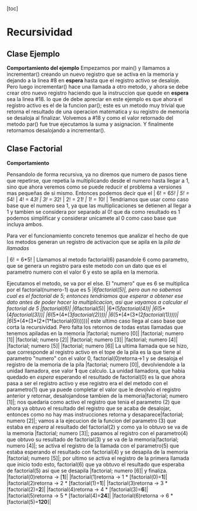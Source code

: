 [toc]
# Recursividad
## Clase Ejemplo
**Comportamiento del ejemplo**
Empezamos por main() y llamamos a incrementar() creando un nuevo registro 
que se activa en la memoria y dejando a la linea #8 en **espera** hasta que
el registro activo se desaloje. Pero luego incrementar() hace una llamada
a otro metodo, y ahora se debe crear otro nuevo registro haciendo que la 
instruccion que quede en **espera** sea la linea #18. lo que de debe apreciar
en este ejemplo es que ahora el registro activo es el de la funcion par(); este
es un metodo muy trivial que retorna el resultado de una operacion matematica y 
su registro de memoria se desaloja al finalizar. Volvemos a #18 y como el valor 
retornado del metodo par() fue true ejecutamos la suma y asignacion.
Y finalmente retornamos desalojando a incrementar().    

## Clase Factorial
**Comportamiento**

Pensandolo de forma recursiva, ya no diremos que numero de pasos tiene que 
repetirse, que repetia la multiplicando desde el numero hasta llegar a 1,
sino que ahora veremos como se puede reducir el problema a versiones mas 
pequeñas de si mismo. Entonces podemos decir que el | 6! = 6*5! | 5! = 5*4! |
4! = 4*3! | 3! = 3*2! | 2! = 2*1! | 1! = 1*0! | 
Tendriamos que usar como caso base que el numero sea 1, ya que las
multiplicaciones se detienen al llegar a 1 y tambien se considera por separado
al 0! que da como resultado es 1 podemos simplificar y considerar unicamete
al 0 como caso base que incluya ambos.

Para ver el funcionamiento concreto tenemos que analizar el hecho de que los 
metodos generan un registro de activacion que se apila en la *pila de llamadas*
 
| 6! = 6*5! |
Llamamos al metodo factorial(6) pasandole 6 como parametro, que se genera un 
registro para este metodo con un dato que es el parametro numero con el valor 6
y esto se apila en la memoria. 

Ejecutamos el metodo, se va por el else. El "numero" que es 6 se multiplica 
por el factorial(numero-1) que es 5 |6*factorial(5)|, pero aun no sabemos cual es el factorial
de 5; entonces tendriamos que esperar a obtener ese dato antes de poder hacer 
la multiplicacion, asi que vayamos a calcular el factorial de 5 
|factorial(6)|
|6*factorial(5)|
|6*(5*factorial(4))| 
|6*(5*(4*factorial(3)))| 
|6*(5*(4*(3*factorial(2))))|
|6*(5*(4*(3*(2*factorial(1)))))|
|6*(5*(4*(3*(2*(1*factorial(0))))))| 
este ultimo caso llega al caso base que corta la recursividad. Pero falta los
retornos de todas estas llamadas que tenemos apiladas en la memoria
|factorial; numero [0]|
|factorial; numero [1]|
|factorial; numero [2]|
|factorial; numero [3]|
|factorial; numero [4]|
|factorial; numero [5]|
|factorial; numero [6]|
La ultima llamada que se hizo, que corresponde al registro activo en el tope
de la pila es la que tiene al parametro "numero" con el valor 0, factorial(0)retorna->1 y se 
desaloja el registro de la memoria de la pila |factorial; numero [0]|, devolviendole a la unidad 
llamadora, ese valor **1** que calculo. La unidad llamadora, que habia quedado en *espera* 
esperando el resultado de factorial(0) es la que ahora pasa a ser el registro activo y ese
registro era el del metodo con el parametro(1) que ya puede completar el valor que le devolvio
el registro anterior y retornar, desalojandose tambien de la memoria|factorial; numero [1]|;
nos quedaria como activo el registro que tenia el parametro (2) que ahora ya obtuvo el resultado
del registro que se acaba de desalojar, entonces como no hay mas instrucciones retorna y
desaparece|factorial; numero [2]|; vamos a la ejecucion de la funcion del parametro (3) que 
estaba en *espera* al resultado del factorial(2) y como ya lo obtuvo se va de la memoria
|factorial; numero [3]|; pasamos al registro con el parametro(4) que obtuvo su resultado de
factorial(3) y se va de la memoria|factorial; numero [4]|; se activa el registro de la llamada
con el parametro(5) que estaba esperando el resultado con factorial(4) y se desapila de la
memoria |factorial; numero [5]|; por ultimo se activa el registro de la primera llamada que
inicio todo esto, factorial(6) que ya obtuvo el resultado que esperaba de factorial(5) asi que
se desapila |factorial; numero [6]| y finaliza.
|factorial(0)retorna -> 				 [**1**]|
|factorial(1)retorna -> 1 * [factorial(0)=**1**]|
|factorial(2)retorna -> 2 * [factorial(1)=**1**]|
|factorial(3)retorna -> 3 * [factorial(2)=**2**]|
|factorial(4)retorna -> 4 * [factorial(3)=**6**]|
|factorial(5)retorna -> 5 * [factorial(4)=**24**]|
|factorial(6)retorna -> 6 * [factorial(5)=**120**]| 

